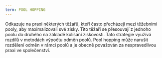 ```yaml
---
term: POOL HOPPING
---
```


Odkazuje na praxi některých těžařů, kteří často přecházejí mezi těžebními pooly, aby maximalizovali své zisky. Tito těžaři se přesouvají z jednoho poolu do druhého na základě kolísání ziskovosti. Tato strategie využívá rozdílů v metodách výpočtu odměn poolů. Pool hopping může narušit rozdělení odměn v rámci poolů a je obecně považován za nespravedlivou praxi ve společenství.